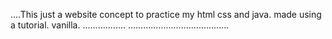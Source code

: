 ....This just a website concept to practice my html css and java. made using a tutorial. vanilla.
.................
........................................